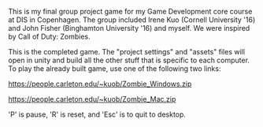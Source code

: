 This is my final group project game for my Game Development core course at DIS in Copenhagen.  The group included Irene Kuo (Cornell University '16) and John Fisher (Binghamton University '16) and myself.  We were inspired by Call of Duty: Zombies.

This is the completed game.  The "project settings" and "assets" files will open in unity and build all the other stuff that is specific to each computer.  To play the already built game, use one of the following two links:

https://people.carleton.edu/~kuob/Zombie_Windows.zip

https://people.carleton.edu/~kuob/Zombie_Mac.zip

'P' is pause, 'R' is reset, and 'Esc' is to quit to desktop.
